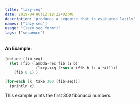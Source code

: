 ```yaml
---
title: "lazy-seq"
date: 2019-04-06T12:19:22+02:00
description: "produces a sequence that is evaluated lazily"
names: ["lazy-seq"]
usage: "(lazy-seq form*)"
tags: ["sequence"]
---
```


#### An Example:

```scheme
(define (fib-seq)
  (let [fib (lambda-rec fib (a b)
              (lazy-seq (cons a (fib b (+ a b)))))]
    (fib 0 1)))

(for-each [x (take 300 (fib-seq))]
  (println x))
```

This example prints the first 300 fibonacci numbers.
